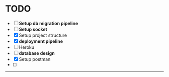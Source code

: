 # TODO
- [ ] **Setup db migration pipeline**
- [ ] **Setup socket**
- [x] Setup project structure
- [x] **deployment pipeline**
- [ ] Heroku
- [ ] **database design**
- [x] Setup postman
- [ ] 

---
